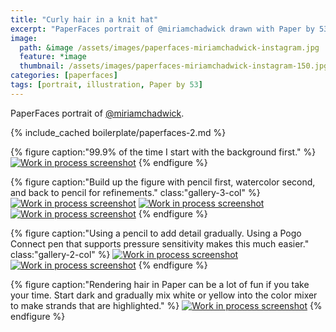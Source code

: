 ```yaml
---
title: "Curly hair in a knit hat"
excerpt: "PaperFaces portrait of @miriamchadwick drawn with Paper by 53 on an iPad."
image: 
  path: &image /assets/images/paperfaces-miriamchadwick-instagram.jpg 
  feature: *image
  thumbnail: /assets/images/paperfaces-miriamchadwick-instagram-150.jpg
categories: [paperfaces]
tags: [portrait, illustration, Paper by 53]
---
```


PaperFaces portrait of [@miriamchadwick](http://instagram.com/miriamchadwick).

{% include_cached boilerplate/paperfaces-2.md %}

{% figure caption:"99.9% of the time I start with the background first." %}
[![Work in process screenshot](/assets/images/paperfaces-miriamchadwick-process-1-600.jpg)](/assets/images/paperfaces-miriamchadwick-process-1-lg.jpg)
{% endfigure %}

{% figure caption:"Build up the figure with pencil first, watercolor second, and back to pencil for refinements." class:"gallery-3-col" %}
[![Work in process screenshot](/assets/images/paperfaces-miriamchadwick-process-2-600.jpg)](/assets/images/paperfaces-miriamchadwick-process-2-lg.jpg)
[![Work in process screenshot](/assets/images/paperfaces-miriamchadwick-process-3-600.jpg)](/assets/images/paperfaces-miriamchadwick-process-3-lg.jpg)
[![Work in process screenshot](/assets/images/paperfaces-miriamchadwick-process-4-600.jpg)](/assets/images/paperfaces-miriamchadwick-process-4-lg.jpg)
{% endfigure %}

{% figure caption:"Using a pencil to add detail gradually. Using a Pogo Connect pen that supports pressure sensitivity makes this much easier." class:"gallery-2-col" %}
[![Work in process screenshot](/assets/images/paperfaces-miriamchadwick-process-5-600.jpg)](/assets/images/paperfaces-miriamchadwick-process-5-lg.jpg)
[![Work in process screenshot](/assets/images/paperfaces-miriamchadwick-process-6-600.jpg)](/assets/images/paperfaces-miriamchadwick-process-6-lg.jpg)
{% endfigure %}

{% figure caption:"Rendering hair in Paper can be a lot of fun if you take your time. Start dark and gradually mix white or yellow into the color mixer to make strands that are highlighted." %}
[![Work in process screenshot](/assets/images/paperfaces-miriamchadwick-process-7-600.jpg)](/assets/images/paperfaces-miriamchadwick-process-7-lg.jpg)
{% endfigure %}
